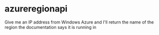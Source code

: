 azureregionapi
==============

Give me an IP address from Windows Azure and I'll return the name of the region the documentation says it is running in
